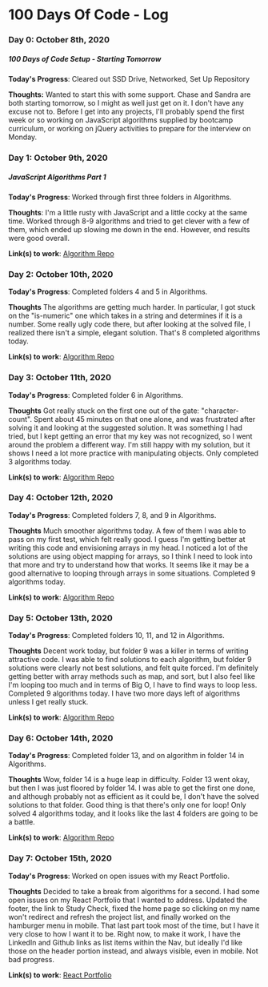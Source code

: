 # 100 Days Of Code - Log

### Day 0: October 8th, 2020

##### 100 Days of Code Setup - Starting Tomorrow

**Today's Progress**: Cleared out SSD Drive, Networked, Set Up Repository

**Thoughts:** Wanted to start this with some support. Chase and Sandra are both starting tomorrow, so I might as well just get on it. I don't have any excuse not to. Before I get into any projects, I'll probably spend the first week or so working on JavaScript algorithms supplied by bootcamp curriculum, or working on jQuery activities to prepare for the interview on Monday.

### Day 1: October 9th, 2020

##### JavaScript Algorithms Part 1

**Today's Progress**: Worked through first three folders in Algorithms.

**Thoughts**: I'm a little rusty with JavaScript and a little cocky at the same time. Worked through 8-9 algorithms and tried to get clever with a few of them, which ended up slowing me down in the end. However, end results were good overall.

**Link(s) to work**: [Algorithm Repo](https://github.com/raskog1/algorithms)

### Day 2: October 10th, 2020

**Today's Progress**: Completed folders 4 and 5 in Algorithms.

**Thoughts** The algorithms are getting much harder. In particular, I got stuck on the "is-numeric" one which takes in a string and determines if it is a number. Some really ugly code there, but after looking at the solved file, I realized there isn't a simple, elegant solution. That's 8 completed algorithms today.

**Link(s) to work**: [Algorithm Repo](https://github.com/raskog1/algorithms)

### Day 3: October 11th, 2020

**Today's Progress**: Completed folder 6 in Algorithms.

**Thoughts** Got really stuck on the first one out of the gate: "character-count". Spent about 45 minutes on that one alone, and was frustrated after solving it and looking at the suggested solution. It was something I had tried, but I kept getting an error that my key was not recognized, so I went around the problem a different way. I'm still happy with my solution, but it shows I need a lot more practice with manipulating objects. Only completed 3 algorithms today.

**Link(s) to work**: [Algorithm Repo](https://github.com/raskog1/algorithms)

### Day 4: October 12th, 2020

**Today's Progress**: Completed folders 7, 8, and 9 in Algorithms.

**Thoughts** Much smoother algorithms today. A few of them I was able to pass on my first test, which felt really good. I guess I'm getting better at writing this code and envisioning arrays in my head. I noticed a lot of the solutions are using object mapping for arrays, so I think I need to look into that more and try to understand how that works. It seems like it may be a good alternative to looping through arrays in some situations. Completed 9 algorithms today.

**Link(s) to work**: [Algorithm Repo](https://github.com/raskog1/algorithms)

### Day 5: October 13th, 2020

**Today's Progress**: Completed folders 10, 11, and 12 in Algorithms.

**Thoughts** Decent work today, but folder 9 was a killer in terms of writing attractive code. I was able to find solutions to each algorithm, but folder 9 solutions were clearly not best solutions, and felt quite forced. I'm definitely getting better with array methods such as map, and sort, but I also feel like I'm looping too much and in terms of Big O, I have to find ways to loop less. Completed 9 algorithms today. I have two more days left of algorithms unless I get really stuck.

**Link(s) to work**: [Algorithm Repo](https://github.com/raskog1/algorithms)

### Day 6: October 14th, 2020

**Today's Progress**: Completed folder 13, and on algorithm in folder 14 in Algorithms.

**Thoughts** Wow, folder 14 is a huge leap in difficulty. Folder 13 went okay, but then I was just floored by folder 14. I was able to get the first one done, and although probably not as efficient as it could be, I don't have the solved solutions to that folder. Good thing is that there's only one for loop! Only solved 4 algorithms today, and it looks like the last 4 folders are going to be a battle.

**Link(s) to work**: [Algorithm Repo](https://github.com/raskog1/algorithms)

### Day 7: October 15th, 2020

**Today's Progress**: Worked on open issues with my React Portfolio.

**Thoughts** Decided to take a break from algorithms for a second. I had some open issues on my React Portfolio that I wanted to address. Updated the footer, the link to Study Check, fixed the home page so clicking on my name won't redirect and refresh the project list, and finally worked on the hamburger menu in mobile. That last part took most of the time, but I have it very close to how I want it to be. Right now, to make it work, I have the LinkedIn and Github links as list items within the Nav, but ideally I'd like those on the header portion instead, and always visible, even in mobile. Not bad progress.

**Link(s) to work**: [React Portfolio](https://github.com/raskog1/react-portfolio)
